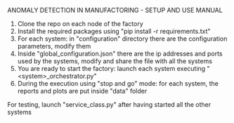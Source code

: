 ANOMALY DETECTION IN MANUFACTORING - SETUP AND USE MANUAL
  1) Clone the repo on each node of the factory
  2) Install the required packages using "pip install -r requirements.txt"
  3) For each system: in "configuration" directory there are the configuration parameters, modify them
  4) Inside "global_configuration.json" there are the ip addresses and ports used by the systems, modify and share the file with all the systems
  5) You are ready to start the factory: launch each system executing "\<system\>_orchestrator.py"
  6) During the execution using "stop and go" mode: for each system, the reports and plots are put inside "data" folder

For testing, launch "service_class.py" after having started all the other systems
